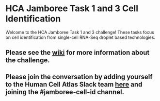 # HCA Jamboree Task 1 and 3 Cell Identification

Welcome to the HCA Jamboree Task 1 and 3 challenge!
These tasks focus on cell identification from single-cell RNA-Seq droplet based technologies.

## Please see the [wiki](https://github.com/TimothyTickle/hca_jamboree_cell_identification/wiki) for more information about the challenge.

## Please join the conversation by adding yourself to the Human Cell Atlas Slack team [here](http://join-slack.humancellatlas.org/) and joining the #jamboree-cell-id channel.
